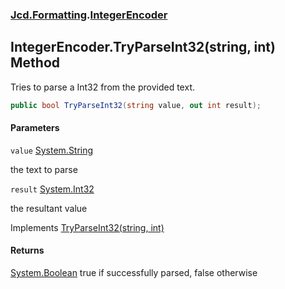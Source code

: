 ### [Jcd.Formatting](Jcd.Formatting.md 'Jcd.Formatting').[IntegerEncoder](Jcd.Formatting.IntegerEncoder.md 'Jcd.Formatting.IntegerEncoder')

## IntegerEncoder.TryParseInt32(string, int) Method

Tries to parse a Int32 from the provided text.

```csharp
public bool TryParseInt32(string value, out int result);
```
#### Parameters

<a name='Jcd.Formatting.IntegerEncoder.TryParseInt32(string,int).value'></a>

`value` [System.String](https://docs.microsoft.com/en-us/dotnet/api/System.String 'System.String')

the text to parse

<a name='Jcd.Formatting.IntegerEncoder.TryParseInt32(string,int).result'></a>

`result` [System.Int32](https://docs.microsoft.com/en-us/dotnet/api/System.Int32 'System.Int32')

the resultant value

Implements [TryParseInt32(string, int)](Jcd.Formatting.IIntegerParser.TryParseInt32(string,int).md 'Jcd.Formatting.IIntegerParser.TryParseInt32(string, int)')

#### Returns
[System.Boolean](https://docs.microsoft.com/en-us/dotnet/api/System.Boolean 'System.Boolean')
true if successfully parsed, false otherwise